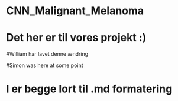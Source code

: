 # CNN_Malignant_Melanoma

# Det her er til vores projekt :)

#William har lavet denne ændring
 
#Simon was here at some point

# I er begge lort til .md formatering
